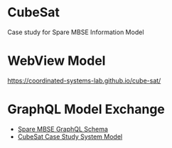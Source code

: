 # CubeSat
Case study for Spare MBSE Information Model

# WebView Model
https://coordinated-systems-lab.github.io/cube-sat/

# GraphQL Model Exchange

* [Spare MBSE GraphQL Schema](./graphql/mbse-metamodel.graphql)
* [CubeSat Case Study System Model](./graphql/earth-observation.json)
